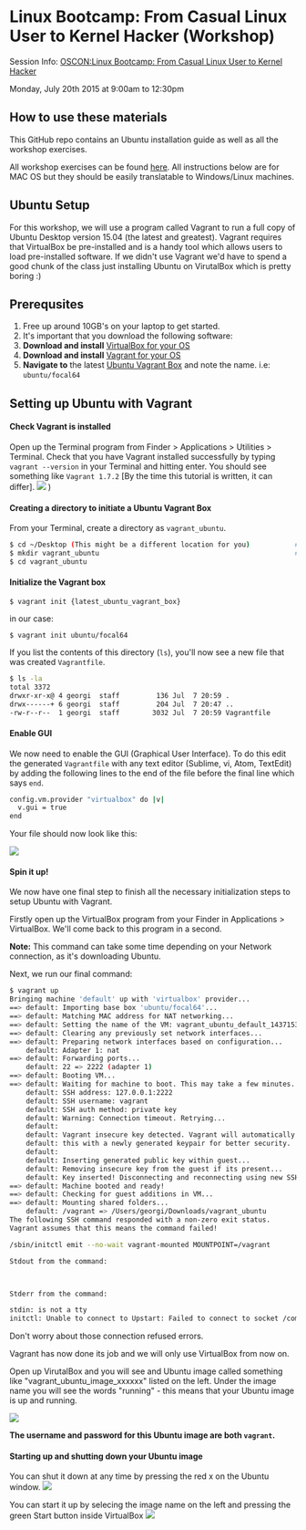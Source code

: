 # Linux Bootcamp: From Casual Linux User to Kernel Hacker (Workshop)

Session Info:
[OSCON:Linux Bootcamp: From Casual Linux User to Kernel Hacker](http://www.oscon.com/open-source-2015/public/schedule/detail/41300)

Monday, July 20th 2015 at 9:00am to 12:30pm

## How to use these materials
This GitHub repo contains an Ubuntu installation guide as well as all the workshop exercises.

All workshop exercises can be found [here](workshop).
All instructions below are for MAC OS but they should be easily translatable to Windows/Linux machines.

## Ubuntu Setup
For this workshop, we will use a program called Vagrant to run a full copy of Ubuntu Desktop version 15.04 (the latest and greatest). Vagrant requires that VirtualBox be pre-installed and is a handy tool which allows users to load pre-installed software. If we didn't use Vagrant we'd have to spend a good chunk of the class just installing Ubuntu on VirutalBox which is pretty boring :)

## Prerequsites
1. Free up around 10GB's on your laptop to get started.
2. It's important that you download the following software:
1. **Download and install** [VirtualBox for your OS](https://www.virtualbox.org/wiki/Downloads)
1. **Download and install** [Vagrant for your OS](https://www.vagrantup.com/downloads)
3. **Navigate to** the latest [Ubuntu Vagrant Box](https://app.vagrantup.com/ubuntu) and note the name. i.e: `ubuntu/focal64`

## Setting up Ubuntu with Vagrant

#### Check Vagrant is installed
Open up the Terminal program from Finder > Applications > Utilities > Terminal.
Check that you have Vagrant installed successfully by typing `vagrant --version` in your Terminal and hitting enter. You should see something like `Vagrant 1.7.2` [By the time this tutorial is written, it can differ].
![](images/vagrant_finder.png)
)

#### Creating a directory to initiate a Ubuntu Vagrant Box
From your Terminal, create a directory as `vagrant_ubuntu`.

```bash
$ cd ~/Desktop (This might be a different location for you)           # cd = change directory
$ mkdir vagrant_ubuntu                                                # mkdir = make directory
$ cd vagrant_ubuntu
```

#### Initialize the Vagrant box
```
$ vagrant init {latest_ubuntu_vagrant_box}
```
in our case:
```
$ vagrant init ubuntu/focal64
```
If you list the contents of this directory (`ls`), you'll now see a new file that was created `Vagrantfile`.

```bash
$ ls -la
total 3372
drwxr-xr-x@ 4 georgi  staff         136 Jul  7 20:59 .
drwx------+ 6 georgi  staff         204 Jul  7 20:47 ..
-rw-r--r--  1 georgi  staff        3032 Jul  7 20:59 Vagrantfile
```

#### Enable GUI
We now need to enable the GUI (Graphical User Interface). To do this edit the generated `Vagrantfile` with any text editor (Sublime, vi, Atom, TextEdit) by adding the following lines to the end of the file before the final line which says `end`.

```bash
config.vm.provider "virtualbox" do |v|
  v.gui = true
end
```
Your file should now look like this:

![](images/vagrantfile.png)

#### Spin it up!
We now have one final step to finish all the necessary initialization steps to setup Ubuntu with Vagrant.

Firstly open up the VirtualBox program from your Finder in Applications > VirtualBox. We'll come back to this program in a second.

**Note:** This command can take some time depending on your Network connection, as it's downloading Ubuntu.

Next, we run our final command:
```bash
$ vagrant up
Bringing machine 'default' up with 'virtualbox' provider...
==> default: Importing base box 'ubuntu/focal64'...
==> default: Matching MAC address for NAT networking...
==> default: Setting the name of the VM: vagrant_ubuntu_default_1437153016907_32911
==> default: Clearing any previously set network interfaces...
==> default: Preparing network interfaces based on configuration...
    default: Adapter 1: nat
==> default: Forwarding ports...
    default: 22 => 2222 (adapter 1)
==> default: Booting VM...
==> default: Waiting for machine to boot. This may take a few minutes...
    default: SSH address: 127.0.0.1:2222
    default: SSH username: vagrant
    default: SSH auth method: private key
    default: Warning: Connection timeout. Retrying...
    default:
    default: Vagrant insecure key detected. Vagrant will automatically replace
    default: this with a newly generated keypair for better security.
    default:
    default: Inserting generated public key within guest...
    default: Removing insecure key from the guest if its present...
    default: Key inserted! Disconnecting and reconnecting using new SSH key...
==> default: Machine booted and ready!
==> default: Checking for guest additions in VM...
==> default: Mounting shared folders...
    default: /vagrant => /Users/georgi/Downloads/vagrant_ubuntu
The following SSH command responded with a non-zero exit status.
Vagrant assumes that this means the command failed!

/sbin/initctl emit --no-wait vagrant-mounted MOUNTPOINT=/vagrant

Stdout from the command:



Stderr from the command:

stdin: is not a tty
initctl: Unable to connect to Upstart: Failed to connect to socket /com/ubuntu/upstart: Connection refused
```
Don't worry about those connection refused errors.

Vagrant has now done its job and we will only use VirtualBox from now on.

Open up VirutalBox and you will see and Ubuntu image called something like "vagrant_ubuntu_image_xxxxxx" listed on the left. Under the image name you will see the words "running" - this means that your Ubuntu image is up and running.

![](images/vagrant_version.png)

**The username and password for this Ubuntu image are both `vagrant`.**

#### Starting up and shutting down your Ubuntu image
You can shut it down at any time by pressing the red x on the Ubuntu window.
![](images/shutdown.png)

You can start it up by selecing the image name on the left and pressing the green Start button inside VirtualBox
![](images/startup.png)

